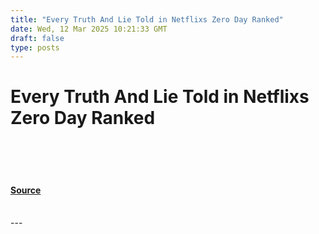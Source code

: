 ```yaml
---
title: "Every Truth And Lie Told in Netflixs Zero Day Ranked"
date: Wed, 12 Mar 2025 10:21:33 GMT
draft: false
type: posts
---
```

# Every Truth And Lie Told in Netflixs Zero Day Ranked

<br/>

<br/>

<br/>


#### [Source](https://hackernoon.com/every-truth-and-lie-told-in-netflixs-zero-day-ranked?source=rss)

<br/>
---
